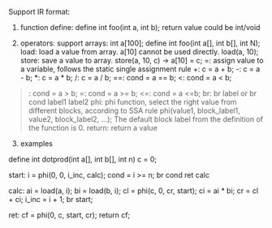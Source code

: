 Support IR format:
1. function define:
define int foo(int a, int b); return value could be int/void


2. operators:
support arrays: int a[100]; define int foo(int a[], int b[], int N); 
load: load a value from array. a[10] cannot be used directly. load(a, 10);
store: save a value to array. store(a, 10, c) -> a[10] = c;
=: assign value to a variable, follows the static single assignment rule
+: 
   c = a + b;
-:
   c = a - b; 
*:
   c = a * b;
/:
   c = a / b;
==:
   cond = a == b;
<:
   cond = a < b;
>: 
   cond = a > b;
>=:
   cond = a >= b;
<=:
   cond = a <=b; 
br:
   br label or br cond label1 label2
phi: 
   phi function, select the right value from different blocks, according to SSA rule
   phi(value1, block_label1, value2, block_label2, ...); The default block label from the definition of the function is 0.
return:
   return a value


3. examples

define int dotprod(int a[], int b[], int n)
    c = 0;

start:
    i = phi(0, 0, i_inc, calc);
    cond = i >= n;
    br cond ret calc

calc:
    ai = load(a, i);
    bi = load(b, i);
    cl = phi(c, 0, cr, start);
    ci = ai * bi;
    cr = cl + ci;
    i_inc = i + 1;
    br start;

ret:
    cf = phi(0, c, start, cr);
    return cf;

